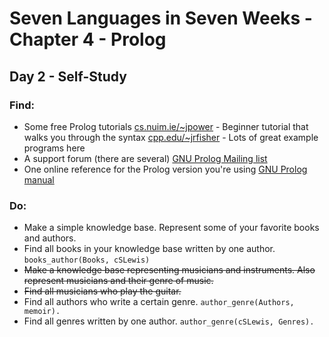 # Seven Languages in Seven Weeks - Chapter 4 - Prolog

## Day 2 - Self-Study

### Find:

- Some free Prolog tutorials
  [cs.nuim.ie/~jpower](https://www.cs.nuim.ie/~jpower/Courses/Previous/PROLOG/) - Beginner tutorial that walks you through the syntax
  [cpp.edu/~jrfisher](https://www.cpp.edu/~jrfisher/www/prolog_tutorial/contents.html) - Lots of great example programs here
- A support forum (there are several)
  [GNU Prolog Mailing list](http://gprolog.org/#maillist)
- One online reference for the Prolog version you're using
  [GNU Prolog manual](http://gprolog.org/manual/gprolog.html)

### Do:

- Make a simple knowledge base. Represent some of your favorite books and authors.
- Find all books in your knowledge base written by one author.
  `books_author(Books, cSLewis)`
- ~~Make a knowledge base representing musicians and instruments. Also represent musicians and their genre of music.~~
- ~~Find all musicians who play the guitar.~~
- Find all authors who write a certain genre.
  `author_genre(Authors, memoir).`
- Find all genres written by one author.
  `author_genre(cSLewis, Genres).`
